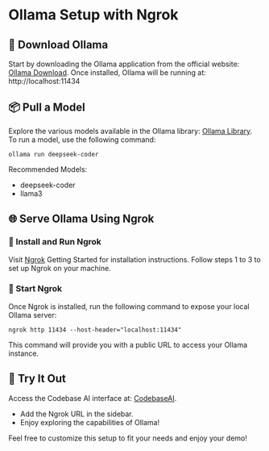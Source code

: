# Ollama Setup with Ngrok

## 🚀 Download Ollama
Start by downloading the Ollama application from the official website: [Ollama Download](https://ollama.com/). Once installed, Ollama will be running at:
http://localhost:11434

## 📦 Pull a Model
Explore the various models available in the Ollama library: [Ollama Library](https://ollama.com/library?sort=popular). To run a model, use the following command:
```
ollama run deepseek-coder
```

Recommended Models:
- deepseek-coder
- llama3

## 🌐 Serve Ollama Using Ngrok

### 🔧 Install and Run Ngrok
Visit [Ngrok](https://ngrok.com/docs/getting-started/) Getting Started for installation instructions.
Follow steps 1 to 3 to set up Ngrok on your machine.

### 📡 Start Ngrok
Once Ngrok is installed, run the following command to expose your local Ollama server:
```
ngrok http 11434 --host-header="localhost:11434"
```
This command will provide you with a public URL to access your Ollama instance.

## 🎉 Try It Out
Access the Codebase AI interface at: [CodebaseAI](https://TODO.streamlit.app/).
- Add the Ngrok URL in the sidebar.
- Enjoy exploring the capabilities of Ollama!

Feel free to customize this setup to fit your needs and enjoy your demo!
